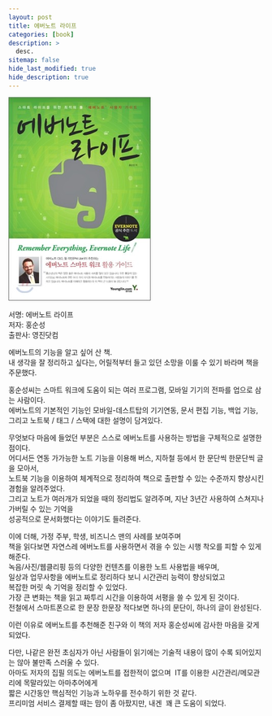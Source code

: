 ```yaml
---
layout: post
title: 에버노트 라이프
categories: [book]
description: >
  desc.
sitemap: false
hide_last_modified: true
hide_description: true
---
```


  
![](/assets/img/posts/from_tistory/003.jpeg)

  
  
  
  
서명: 에버노트 라이프  
저자: 홍순성  
출판사: 영진닷컴  
  
에버노트의 기능을 알고 싶어 산 책.  
내 생각을 잘 정리하고 싶다는, 어릴적부터 들고 있던 소망을 이룰 수 있기 바라며 책을 주문했다.  
  
홍순성씨는 스마트 워크에 도움이 되는 여러 프로그램, 모바일 기기의 전파를 업으로 삼는 사람이다.  
에버노트의 기본적인 기능인 모바일-데스트탑의 기기연동, 문서 편집 기능, 백업 기능,  
그리고 노트북 / 태그 / 스택에 대한 설명이 담겨있다.  
  
무엇보다 마음에 들었던 부분은 스스로 에버노트를 사용하는 방법을 구체적으로 설명한 점이다.  
어디서든 연동 가가능한 노트 기능을 이용해 버스, 지하철 등에서 한 문단씩 한문단씩 글을 모아서,  
노트북 기능을 이용하여 체계적으로 정리하여 책으로 출판할 수 있는 수준까지 향상시킨 경험을 알려주었다.  
그리고 노트가 여러개가 되었을 때의 정리법도 알려주며, 지난 3년간 사용하여 스쳐지나가버릴 수 있는 기억을  
성공적으로 문서화했다는 이야기도 들려준다.  
  
이에 더해, 가정 주부, 학생, 비즈니스 맨의 사례를 보여주며  
책을 읽다보면 자연스레 에버노트를 사용하면서 겪을 수 있는 시행 착오를 피할 수 있게 해준다.  
녹음/사진/웹클리핑 등의 다양한 컨텐츠를 이용한 노트 사용법을 배우며,   
일상과 업무사항을 에버노트로 정리하다 보니 시간관리 능력이 향상되었고  
복잡한 머릿 속 기억을 정리할 수 있었다.  
가장 큰 변화는 책을 읽고 짜투리 시간을 이용하여 서평을 쓸 수 있게 된 것이다.   
전철에서 스마트폰으로 한 문장 한문장 적다보면 하나의 문단이, 하나의 글이 완성된다.  
  
이런 이유로 에버노트를 추천해준 친구와 이 책의 저자 홍순성씨에 감사한 마음을 갖게 되었다.  
  
다만, 나같은 완전 초심자가 아닌 사람들이 읽기에는 기술적 내용이 많이 수록 되어있지는 않아 불만족 스러울 수 있다.  
아마도 저자의 집필 의도는 에버노트를 접한적이 없으며  IT를 이용한 시간관리/메모관리에 목말라있는 아마추어에게   
짧은 시간동안 핵심적인 기능과 노하우를 전수하기 위한 것 같다.  
프리미엄 서비스 결제할 때는 맘이 좀 아팠지만, 내겐  꽤 큰 도움이 되었다.

